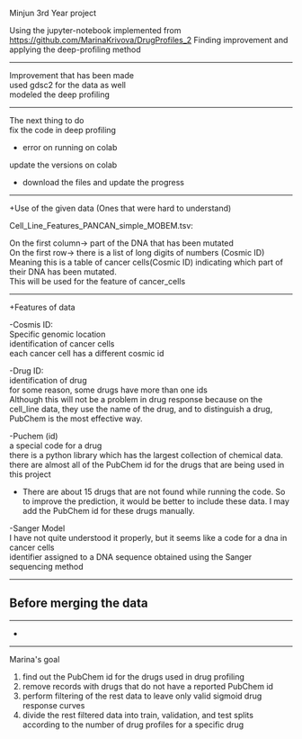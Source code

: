 Minjun 3rd Year project

Using the jupyter-notebook implemented from https://github.com/MarinaKrivova/DrugProfiles_2
Finding improvement and applying the deep-profiling method

-------------------------------
Improvement that has been made <br>
 used gdsc2 for the data as well<br>
 modeled the deep profiling<br>
 
 -------------------------
The next thing to do <br>
fix the code in deep profiling
- error on running on colab

update the versions on colab
- download the files and update the progress


------------------------
+Use of the given data (Ones that were hard to understand)

Cell_Line_Features_PANCAN_simple_MOBEM.tsv:<br>

On the first column-> part of the DNA that has been mutated<br>
On the first row-> there is a list of long digits of numbers (Cosmic ID)<br>
Meaning this is a table of cancer cells(Cosmic ID) indicating which part of their DNA has been mutated.<br>
This will be used for the feature of cancer_cells<br>


---------------------
+Features of data



-Cosmis ID:<br>
Specific genomic location<br>
identification of cancer cells<br>
each cancer cell has a different cosmic id<br>



-Drug ID:<br>
identification of drug<br>
for some reason, some drugs have more than one ids<br>
Although this will not be a problem in drug response because on the cell_line data, they use the name of the drug, and to distinguish a drug, PubChem is the most effective way.<br>



-Puchem (id)<br>
a special code for a drug<br>
there is a python library which has the largest collection of chemical data.<br>
there are almost all of the PubChem id for the drugs that are being used in this project<br>

+ There are about 15 drugs that are not found while running the code. So to improve the prediction, it would be better to include these data. I may add the PubChem id for these drugs manually.<br>



-Sanger Model<br>
I have not quite understood it properly, but it seems like a code for a dna in cancer cells<br>
identifier assigned to a DNA sequence obtained using the Sanger sequencing method<br>

-------------------
Before merging the data<br>
- 


--------------------
-


---------------
Marina's goal
1. find out the PubChem id for the drugs used in drug profiling
2. remove records with drugs that do not have a reported PubChem id
3. perform filtering of the rest data to leave only valid sigmoid drug response curves
4. divide the rest filtered data into train, validation, and test splits according to the number of drug profiles for a specific drug
